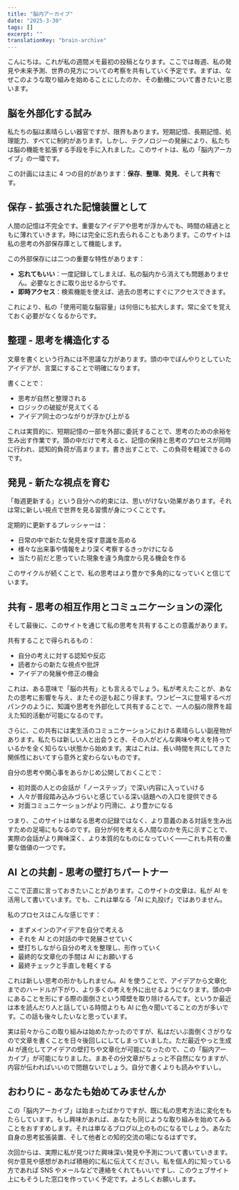```yaml
---
title: "脳内アーカイブ"
date: "2025-3-30"
tags: []
excerpt: ""
translationKey: "brain-archive"
---
```


こんにちは。これが私の週間メモ最初の投稿となります。ここでは毎週、私の発見や未来予測、世界の見方についての考察を共有していく予定です。まずは、なぜこのような取り組みを始めることにしたのか、その動機について書きたいと思います。

## 脳を外部化する試み

私たちの脳は素晴らしい器官ですが、限界もあります。短期記憶、長期記憶、処理能力、すべてに制約があります。しかし、テクノロジーの発展により、私たちは脳の機能を拡張する手段を手に入れました。このサイトは、私の「脳内アーカイブ」の一環です。

この計画には主に 4 つの目的があります：**保存**、**整理**、**発見**、そして**共有**です。

## 保存 - 拡張された記憶装置として

人間の記憶は不完全です。重要なアイデアや思考が浮かんでも、時間の経過とともに薄れていきます。時には完全に忘れ去られることもあります。このサイトは私の思考の外部保存庫として機能します。

この外部保存には二つの重要な特性があります：

- **忘れてもいい**：一度記録してしまえば、私の脳内から消えても問題ありません。必要なときに取り出せるからです。
- **即時アクセス**：検索機能を使えば、過去の思考にすぐにアクセスできます。

これにより、私の「使用可能な脳容量」は何倍にも拡大します。常に全てを覚えておく必要がなくなるからです。

## 整理 - 思考を構造化する

文章を書くという行為には不思議な力があります。頭の中でぼんやりとしていたアイデアが、言葉にすることで明確になります。

書くことで：

- 思考が自然と整理される
- ロジックの破綻が見えてくる
- アイデア同士のつながりが浮かび上がる

これは実質的に、短期記憶の一部を外部に委託することで、思考のための余裕を生み出す作業です。頭の中だけで考えると、記憶の保持と思考のプロセスが同時に行われ、認知的負荷が高まります。書き出すことで、この負荷を軽減できるのです。

## 発見 - 新たな視点を育む

「毎週更新する」という自分への約束には、思いがけない効果があります。それは常に新しい視点で世界を見る習慣が身につくことです。

定期的に更新するプレッシャーは：

- 日常の中で新たな発見を探す意識を高める
- 様々な出来事や情報をより深く考察するきっかけになる
- 当たり前だと思っていた現象を違う角度から見る機会を作る

このサイクルが続くことで、私の思考はより豊かで多角的になっていくと信じています。

## 共有 - 思考の相互作用とコミュニケーションの深化

そして最後に、このサイトを通じて私の思考を共有することの意義があります。

共有することで得られるもの：

- 自分の考えに対する認知や反応
- 読者からの新たな視点や批評
- アイデアの発展や修正の機会

これは、ある意味で「脳の共有」とも言えるでしょう。私が考えたことが、あなたの思考に影響を与え、またその逆も起こり得ます。ワンピースに登場するベガパンクのように、知識や思考を外部化して共有することで、一人の脳の限界を超えた知的活動が可能になるのです。

さらに、この共有には実生活のコミュニケーションにおける素晴らしい副産物があります。私たちは新しい人と出会うとき、その人がどんな興味や考えを持っているかを全く知らない状態から始めます。実はこれは、長い時間を共にしてきた関係性においてすら意外と変わらないものです。

自分の思考や関心事をあらかじめ公開しておくことで：

- 初対面の人との会話が「ノーステップ」で深い内容に入っていける
- 人々が普段踏み込みづらいと感じている深い話題への入口を提供できる
- 対面コミュニケーションがより円滑に、より豊かになる

つまり、このサイトは単なる思考の記録ではなく、より意義のある対話を生み出すための足場にもなるのです。自分が何を考える人間なのかを先に示すことで、実際の会話がより興味深く、より本質的なものになっていく——これも共有の重要な価値の一つです。

## AI との共創 - 思考の壁打ちパートナー

ここで正直に言っておきたいことがあります。このサイトの文章は、私が AI を活用して書いています。でも、これは単なる「AI に丸投げ」ではありません。

私のプロセスはこんな感じです：

- まずメインのアイデアを自分で考える
- それを AI との対話の中で発展させていく
- 壁打ちしながら自分の考えを整理し、形作っていく
- 最終的な文章化の手間は AI にお願いする
- 最終チェックと手直しを軽くする

これは新しい思考の形かもしれません。AI を使うことで、アイデアから文章化までのハードルが下がり、より多くの考えを外に出せるようになります。頭の中にあることを形にする際の面倒さという障壁を取り除けるんです。というか最近は本を読んだり人と話している時間よりも AI に色々聞いてることの方が多いです。この話も後々したいなと思っています。

実は前々からこの取り組みは始めたかったのですが、私はだいぶ面倒くさがりなので文章を書くことを日々後回しにしてしまっていました。ただ最近やっと生成 AI が進化してアイデアの壁打ちや文章化が可能になったので、この「脳内アーカイブ」が可能になりました。まあその分文章がちょっと不自然になりますが、内容が伝わればいいので問題ないでしょう。自分で書くよりも読みやすいし。

## おわりに - あなたも始めてみませんか

この「脳内アーカイブ」は始まったばかりですが、既に私の思考方法に変化をもたらしています。もし興味があれば、あなたも同じような取り組みを始めてみることをおすすめします。それは単なるブログ以上のものになるでしょう。あなた自身の思考拡張装置、そして他者との知的交流の場になるはずです。

次回からは、実際に私が見つけた興味深い発見や予測について書いていきます。
何か意見や感想があれば積極的に私に伝えてください。私を個人的に知っている方であれば SNS やメールなどで連絡をくれてもいいですし、このウェブサイト上にもそうした窓口を作っていく予定です。よろしくお願いします。

